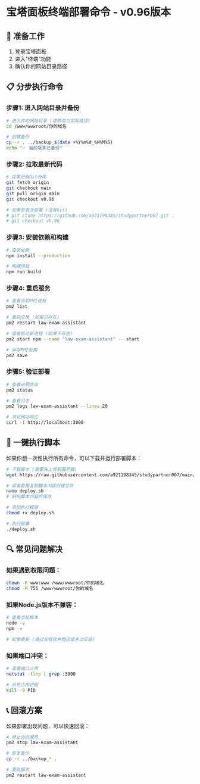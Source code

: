 # 宝塔面板终端部署命令 - v0.96版本

## 🔧 准备工作
1. 登录宝塔面板
2. 进入"终端"功能
3. 确认你的网站目录路径

## 📋 分步执行命令

### 步骤1: 进入网站目录并备份
```bash
# 进入你的网站目录 (请修改为实际路径)
cd /www/wwwroot/你的域名

# 创建备份
cp -r . ../backup_$(date +%Y%m%d_%H%M%S)
echo "✅ 当前版本已备份"
```

### 步骤2: 拉取最新代码
```bash
# 如果已有Git仓库
git fetch origin
git checkout main  
git pull origin main
git checkout v0.96

# 如果是首次部署 (没有Git)
# git clone https://github.com/a921198345/studypartner007.git .
# git checkout v0.96
```

### 步骤3: 安装依赖和构建
```bash
# 安装依赖
npm install --production

# 构建项目  
npm run build
```

### 步骤4: 重启服务
```bash
# 查看当前PM2进程
pm2 list

# 重启应用 (如果已存在)
pm2 restart law-exam-assistant

# 或者启动新进程 (如果不存在)
pm2 start npm --name "law-exam-assistant" -- start

# 保存PM2配置
pm2 save
```

### 步骤5: 验证部署
```bash
# 查看进程状态
pm2 status

# 查看日志
pm2 logs law-exam-assistant --lines 20

# 测试网站响应
curl -I http://localhost:3000
```

## 🚨 一键执行脚本
如果你想一次性执行所有命令，可以下载并运行部署脚本：

```bash
# 下载脚本 (需要先上传到服务器)
wget https://raw.githubusercontent.com/a921198345/studypartner007/main/deploy-to-baota.sh

# 或者直接复制脚本内容创建文件
nano deploy.sh
# 粘贴脚本内容后保存

# 添加执行权限
chmod +x deploy.sh

# 执行部署
./deploy.sh
```

## 🔍 常见问题解决

### 如果遇到权限问题：
```bash
chown -R www:www /www/wwwroot/你的域名
chmod -R 755 /www/wwwroot/你的域名
```

### 如果Node.js版本不兼容：
```bash
# 查看当前版本
node -v
npm -v

# 如需更新 (通过宝塔软件商店或手动安装)
```

### 如果端口冲突：
```bash
# 查看端口占用
netstat -tlnp | grep :3000

# 杀死占用进程
kill -9 PID
```

## 📞 回滚方案
如果部署出现问题，可以快速回滚：

```bash
# 停止当前服务
pm2 stop law-exam-assistant

# 恢复备份
cp -r ../backup_* .

# 重启服务
pm2 restart law-exam-assistant
```